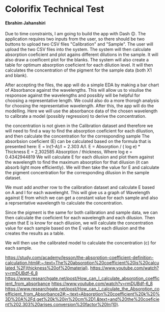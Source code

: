 # Colorifix Technical Test
#### Ebrahim Jahanshiri

Due to time constraints, I am going to build the app with Dash :blush:. The application requires two inputs from the user, so there should be two buttons to upload two CSV files "Calibration" and "Sample". The user will upload the two CSV files into the system. 
The system will then calculate absorption coeficient and plot agains different dilutions in the sample. It will also draw a coeificent plot for the blanks. The system will also create a table for optimum absorption coeficient for each dilution level. It will then calculates the concentration of the pigment for the sample data (both X1 and blank). 


After accepting the files, the app will do a simple EDA by making a bar chart of Absorbance against the wavelengths. This will allow us to visulise the responsoe against the wavelengths and possibly will be helpful for choosing a representative length. We could also do a more thorogh analysis for choosing the representative wavelength. 
After this, the app will do the modelling. Here we will use the absorbance data of the chosen wavelength to calibrate a model (possibly regression) to derive the concentration. 

the concentration is not given in the Calibration dataset and therefore we will need to find a way to find the absorption coeficient for each dilustion, and then calculate the concentration for the corresponding sample
The absorbsion coeficient (E) can be calculated based on the formula that is presented here: E = ln(1-A)/l = 2.303 A/l. E = Absorption / ( log e) * Thickness 
E = 2,302585 Absorption / thickness, Where log e = 0.4342944819
We will calculate E for each dilusion and plot them against the wavelength to find the maximum absorption for that dilusion (it can absorb light more efficiently). 
We will then take the value for E and calculate the pigment concentration for the corresponding dilusion in the sample dataset. 

We must add another row to the calibration dataset and calculate E based on A and l for each wavelenght. This will give us a graph of Wavelength against E from which we can get a constant value for each sample and also a reprsentative wavelength to calculate the concentration. 

Since the pigment is the same for both calibration and sample data, we can then calculate the coeficient for each wavelength and each dilusion. Then given that E is know for each dilusion, we will calculate the concentration value for each sample based on the E value for each dilusion and the creates the results as a table. 

We will then use the calibrated model to calculate the concentration (c) for each sample. 



https://study.com/academy/lesson/the-absorption-coefficient-definition-calculation.html#:~:text=The%20absorption%20coefficient%20is%20calculated,%2F(thickness%20of%20material).
https://www.youtube.com/watch?v=rmDUBdf-6_8 
https://www.researchgate.net/post/How_can_I_calculate_absorption_coefficient_from_absorbance
https://www.youtube.com/watch?v=rmDUBdf-6_8
https://www.researchgate.net/post/How_can_I_calculate_the_Absorption_coefficient_from_Absorbance2#:~:text=Absorption%20coefficient%20k%20%3D%20A%2Fd,get%20k%20in%20cm%2D1.&text=and%20the%20coeficient%202.303%20arises,conversion%20factor%20ln(10).

